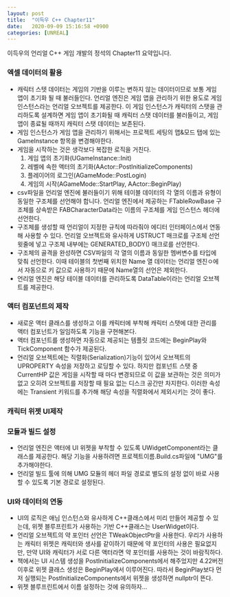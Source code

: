 ```yaml
---
layout: post
title:  "이득우 C++ Chapter11"
date:   2020-09-09 15:16:58 +0900
categories: [UNREAL]
---
```


이득우의 언리얼 C++ 게임 개발의 정석의 Chapter11 요약입니다.

### 엑셀 데이터의 활용
- 캐릭터 스텟 데이터는 게임의 기반을 이루는 변하지 않는 데이터이므로 보통 게임 앱이 초기화 될 때 불러들인다. 언리얼 엔진은 게임 앱을 관리하기 위한 용도로 게임 인스턴스라는 언리얼 오브젝트를 제공한다. 이 게임 인스턴스가 캐릭터의 스탯을 관리하도록 설계하면 게임 앱이 초기화될 때 캐릭터 스탯 데이터를 불러들이고, 게임 앱이 종료될 때까지 캐릭터 스탯 데이터는 보존된다.
- 게임 인스턴스가 게임 앱을 관리하기 위해서는 프로젝트 세팅의 맵&모드 탭에 있는 GameInstance 항목을 변경해야한다.
- 게임을 시작하는 것은 생각보다 복잡한 로직을 거친다.
    1. 게임 앱의 초기화(UGameInstance::Init)
    2. 레벨에 속한 액터의 초기화(AActor::PostInitializeComponents)
    3. 플레이어의 로그인(AGameMode::PostLogin)
    4. 게임의 시작(AGameMode::StartPlay, AActor::BeginPlay)
- csv파일을 언리얼 엔진에 불러들이기 위해 테이블 데이터의 각 열의 이름과 유형이 동일한 구조체를 선언해야 합니다. 언리얼 엔진에서 제공하는 FTableRowBase 구조체를 상속받은 FABCharacterData라는 이름의 구조체를 게임 인스턴스 헤더에 선언한다.
- 구조체를 생성할 때 언리얼이 지정한 규칙에 따라줘야 에디터 인터페이스에서 연동해 사용할 수 있다. 언리얼 오브젝트와 유사하게 USTRUCT 매크로를 구조체 선언 윗줄에 넣고 구조체 내부에는 GENERATED_BODY() 매크로를 선언한다.
- 구조체의 골격을 완성하면 CSV파일의 각 열의 이름과 동일한 멤버변수를 타입에 맞춰 선언한다. 이때 테이블의 첫번째 위치한 Name 열 데이터는 언리얼 엔진ㅇ에서 자동으로 키 값으로 사용하기 때문에 Name열의 선언은 제외한다.
- 언리얼 엔진은 해당 테이블 데이터를 관리하도록 DataTable이라는 언리얼 오브젝트를 제공한다.

### 액터 컴포넌트의 제작
- 새로운 액터 클래스를 생성하고 이를 캐릭터에 부착해 캐릭터 스탯에 대한 관리를 액터 컴포넌트가 일임하도록 기능을 구현해본다.
- 액터 컴포넌트를 생성하면 자동으로 제공되는 템플릿 코드에는 BeginPlay와 TickComponent 함수가 제공된다.
- 언리얼 오브젝트에는 직렬화(Serialization)기능이 있어서 오브젝트의 UPROPERTY 속성을 저장하고 로딩할 수 있다. 하지만 컴포넌트 스탯 중 CurrentHP 값은 게임을 시작할 때 마다 변경되므로 이 값을 보관하는 것은 의미가 없고 오히려 오브젝트를 저장할 때 필요 없는 디스크 공간만 차지한다. 이러한 속성에는 Transient 키워드를 추가해 해당 속성을 직렬화에서 제외시키는 것이 좋다.

### 캐릭터 위젯 UI제작

### 모듈과 빌드 설정
- 언리얼 엔진은 액터에 UI 위젯을 부착할 수 있도록 UWidgetComponent라는 클래스를 제공한다. 해당 기능을 사용하려면 프로젝트이름.Build.cs파일에 "UMG"를 추가해야한다.
- 언리얼 빌드 툴에 의해 UMG 모듈의 헤더 파일 경로로 별도의 설정 없이 바로 사용할 수 있도록 기본 경로로 설정된다.

### UI와 데이터의 연동
- UI의 로직은 애님 인스턴스와 유사하게 C++클래스에서 미리 만들어 제공할 수 있는데, 위젯 블루프린트가 사용하는 기반 C++클래스는 UserWidget이다.
- 언리얼 오브젝트의 약 포인터 선언은 TWeakObjectPtr을 사용한다. 우리가 사용하는 캐릭터 위젯은 캐릭터와 생사를 같이하기 때문에 약 포인터의 사용은 필요없지만, 만약 UI와 캐릭터가 서로 다른 액터라면 약 포인터를 사용하는 것이 바람직하다.
- 책에서는 UI 시스템 생성을 PostInitializeComponents에서 해주었지만 4.22버전 이후로 위젯 클래스 생성은 BeginPlay에서 이루어진다. 따라서 BeginPlay보다 먼저 실행되는 PostInitializeComponents에서 위젯을 생성하면 nullptr이 뜬다.
- 위젯 블루프린트에서 이름 설정하는 것에 유의하자...
